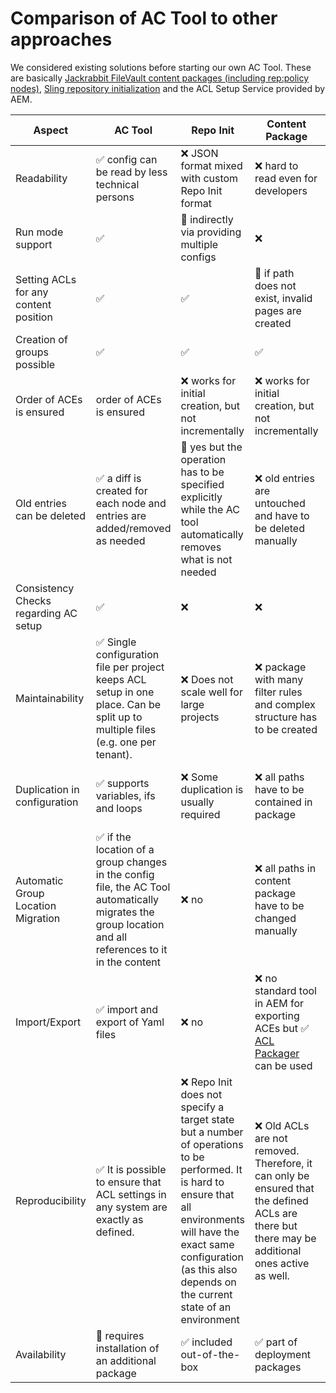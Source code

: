 # Comparison of AC Tool to other approaches

We considered existing solutions before starting our own AC Tool. These are basically [Jackrabbit FileVault content packages (including rep:policy nodes)](https://jackrabbit.apache.org/filevault/), [Sling repository initialization](https://sling.apache.org/documentation/bundles/repository-initialization.html) and the ACL Setup Service provided by AEM.

Aspect | AC Tool | Repo Init | Content Package | ACL Setup Service
------ | ------- | ---------------  | --------------- | -----------------
Readability | :white_check_mark: config can be read by less technical persons | :x: JSON format mixed with custom Repo Init format  | :x: hard to read even for developers | :large_orange_diamond: readable for small setups
Run mode support | :white_check_mark: | :large_orange_diamond: indirectly via providing multiple configs | :x: | :large_orange_diamond: indirectly via providing multiple configs
Setting ACLs for any content position | :white_check_mark: | :white_check_mark: | :large_orange_diamond: if path does not exist, invalid pages are created | :white_check_mark:
Creation of groups possible | :white_check_mark: | :white_check_mark: | :white_check_mark: | :x: 
Order of ACEs is ensured | order of ACEs is ensured | :x: works for initial creation, but not incrementally | :x: works for initial creation, but not incrementally | :x: works for initial creation, but not incrementally
Old entries can be deleted | :white_check_mark: a diff is created for each node and entries are added/removed as needed | :large_orange_diamond: yes but the operation has to be specified explicitly while the AC tool automatically removes what is not needed  | :x: old entries are untouched and have to be deleted manually | :x: old entries are untouched and have to be deleted manually
Consistency Checks regarding AC setup | :white_check_mark: | :x:  | :x: | :x:
Maintainability | :white_check_mark: Single configuration file per project keeps ACL setup in one place. Can be split up to multiple files (e.g. one per tenant). | :x: Does not scale well for large projects | :x: package with many filter rules and complex structure has to be created | :large_orange_diamond: Everything is kept in one file (OSGi configuration), good for small projects but gets too big for large instances.
Duplication in configuration | :white_check_mark: supports variables, ifs and loops | :x: Some duplication is usually required | :x: all paths have to be contained in package | :x: all paths have to be explicitly listed in OSGi config
Automatic Group Location Migration | :white_check_mark: if the location of a group changes in the config file, the AC Tool automatically migrates the group location and all references to it in the content | :x: no | :x: all paths in content package have to be changed manually | :x: cannot handle groups
Import/Export | :white_check_mark: import and export of Yaml files | :x: no | :x: no standard tool in AEM for exporting ACEs but :white_check_mark: [ACL Packager](http://adobe-consulting-services.github.io/acs-aem-commons/features/acl-packager.html) can be used | :x: no export of the effective permissions of an instance
Reproducibility | :white_check_mark: It is possible to ensure that ACL settings in any system are exactly as defined. | :x: Repo Init does not specify a target state but a number of operations to be performed. It is hard to ensure that all environments will have the exact same configuration (as this also depends on the current state of an environment | :x: Old ACLs are not removed. Therefore, it can only be ensured that the defined ACLs are there but there may be additional ones active as well. | :x: Old ACLs are not removed. Therefore, it can only be ensured that the defined ACLs are there but there may be additional ones active as well.
Availability | :large_orange_diamond: requires installation of an additional package | :white_check_mark: included out-of-the-box | :white_check_mark: part of deployment packages | :white_check_mark: included out-of-the-box
